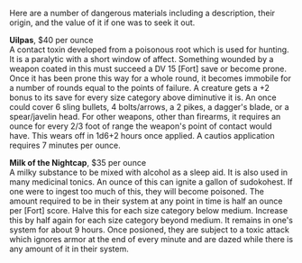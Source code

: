Here are a number of dangerous materials including a description, their origin, and the value of it if one was to seek it out.

**Uilpas**, $40 per ounce  
A contact toxin developed from a poisonous root which is used for hunting. It is a paralytic with a short window of affect. Something wounded by a weapon coated in this must succeed a DV 15 [Fort] save or become prone. Once it has been prone this way for a whole round, it becomes immobile for a number of rounds equal to the points of failure. A creature gets a +2 bonus to its save for every size category above diminutive it is. An once could cover 6 sling bullets, 4 bolts/arrows, a 2 pikes, a dagger's blade, or a spear/javelin head. For other weapons, other than firearms, it requires an ounce for every 2/3 foot of range the weapon's point of contact would have. This wears off in 1d6+2 hours once applied. A cautios application requires 7 minutes per ounce.

**Milk of the Nightcap**, $35 per ounce  
A milky substance to be mixed with alcohol as a sleep aid. It is also used in many medicinal tonics. An ounce of this can ignite a gallon of sudokohest. If one were to ingest too much of this, they will become poisoned. The amount required to be in their system at any point in time is half an ounce per [Fort] score. Halve this for each size category below medium. Increase this by half again for each size category beyond medium. It remains in one's system for about 9 hours. Once posioned, they are subject to a toxic attack which ignores armor at the end of every minute and are dazed while there is any amount of it in their system.
